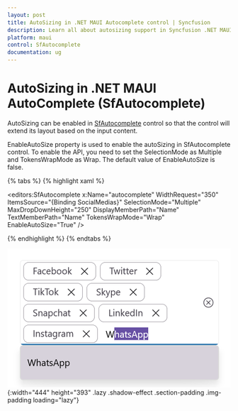 ```yaml
---
layout: post
title: AutoSizing in .NET MAUI Autocomplete control | Syncfusion
description: Learn all about autosizing support in Syncfusion .NET MAUI Autocomplete (SfAutocomplete) control and more here.
platform: maui
control: SfAutocomplete
documentation: ug
---
```


# AutoSizing in .NET MAUI AutoComplete (SfAutocomplete)

AutoSizing can be enabled in [SfAutocomplete](https://help.syncfusion.com/cr/maui/Syncfusion.Maui.Inputs.SfAutocomplete.html) control so that the control will extend its layout based on the input content.

EnableAutoSize property is used to enable the autoSizing in SfAutocomplete control. To enable the API, you need to set the SelectionMode as Multiple and TokensWrapMode as Wrap. The default value of EnableAutoSize is false.

{% tabs %}
{% highlight xaml %}

<editors:SfAutocomplete x:Name="autocomplete"
             WidthRequest="350"
             ItemsSource="{Binding SocialMedias}"
             SelectionMode="Multiple"
             MaxDropDownHeight="250"
             DisplayMemberPath="Name"
             TextMemberPath="Name"
             TokensWrapMode="Wrap"
             EnableAutoSize="True" />

{% endhighlight %}
{% endtabs %}

![.NET MAUI Autocomplete AutoSize.](Images/Selection/net-maui-autocomplete-autosize.png){:width="444" height="393" .lazy .shadow-effect .section-padding .img-padding loading="lazy"}

